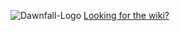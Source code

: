 ![Dawnfall-Logo](https://i.imgur.com/Isjq3su.png)
[Looking for the wiki?](https://github.com/DawnfallArts/MultiplayerRacingFramework/wiki/)
